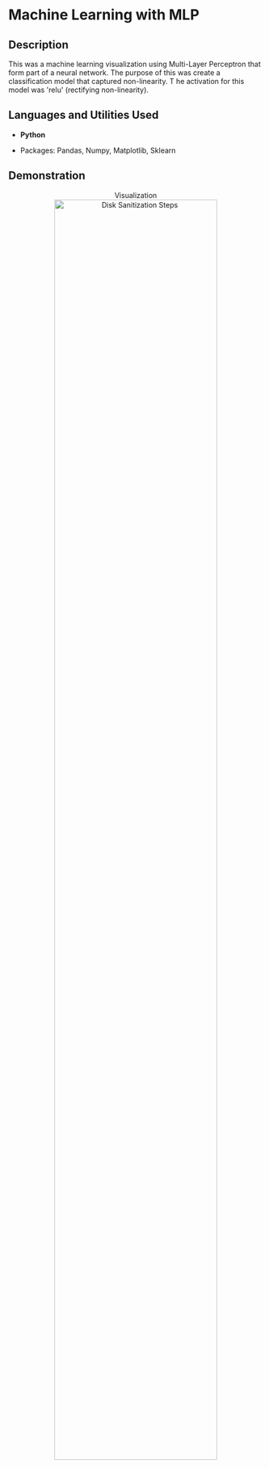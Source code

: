 <h1> Machine Learning with MLP</h1>


<h2>Description</h2>
This was a machine learning visualization using Multi-Layer Perceptron that form part of a neural network. 
The purpose of this was create a classification model that captured non-linearity. T
he activation for this model was 'relu' (rectifying non-linearity).
<br />


<h2>Languages and Utilities Used</h2>

- <b>Python</b>
- <p>Packages: Pandas, Numpy, Matplotlib, Sklearn</p>


<h2>Demonstration</h2>

<p align="center">
Visualization <br/>
<img src="https://i.imgur.com/AZ0salv.png" height="80%" width="80%" alt="Disk Sanitization Steps"/>
<br />
<br />
<br />
<br />
</p>

<!--
 ```diff
- text in red
+ text in green
! text in orange
# text in gray
@@ text in purple (and bold)@@
